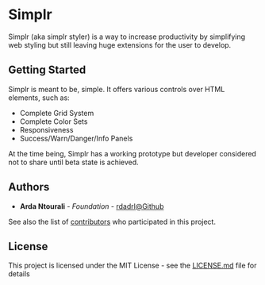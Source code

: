# Simplr
Simplr (aka simplr styler) is a way to increase productivity by simplifying web styling but still leaving huge extensions for the user to develop.

## Getting Started
Simplr is meant to be, simple. It offers various controls over HTML elements, such as:
* Complete Grid System
* Complete Color Sets
* Responsiveness
* Success/Warn/Danger/Info Panels

At the time being, Simplr has a working prototype but developer considered not to share until beta state is achieved.

## Authors

* **Arda Ntourali** - *Foundation* - [rdadrl@Github](https://github.com/rdadrl)

See also the list of [contributors](https://github.com/your/project/contributors) who participated in this project.

## License

This project is licensed under the MIT License - see the [LICENSE.md](LICENSE.md) file for details
